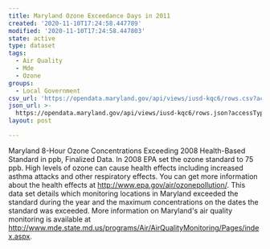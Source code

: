 ```yaml
---
title: Maryland Ozone Exceedance Days in 2011
created: '2020-11-10T17:24:58.447789'
modified: '2020-11-10T17:24:58.447803'
state: active
type: dataset
tags:
  - Air Quality
  - Mde
  - Ozone
groups:
  - Local Government
csv_url: 'https://opendata.maryland.gov/api/views/iusd-kqc6/rows.csv?accessType=DOWNLOAD'
json_url: >-
  https://opendata.maryland.gov/api/views/iusd-kqc6/rows.json?accessType=DOWNLOAD
layout: post

---
```

Maryland 8-Hour Ozone Concentrations Exceeding 2008 Health-Based Standard in ppb, Finalized Data. In 2008 EPA set the ozone standard to 75 ppb. High levels of ozone can cause health effects including increased asthma attacks and other respiratory effects. You can get more information about the health effects at http://www.epa.gov/air/ozonepollution/. This data set details which monitoring locations in Maryland exceeded the standard during the year and the maximum concentrations on the dates the standard was exceeded. More information on Maryland's air quality monitoring is available at http://www.mde.state.md.us/programs/Air/AirQualityMonitoring/Pages/index.aspx.
